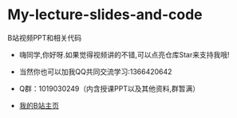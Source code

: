 # My-lecture-slides-and-code
B站视频PPT和相关代码

- 嗨同学,你好呀.如果觉得视频讲的不错,可以点亮仓库Star来支持我哦!

- 当然你也可以加我QQ共同交流学习:1366420642

- Q群：1019030249（内含授课PPT以及其他资料,群暂满）

- [我的B站主页](https://space.bilibili.com/294132471)

